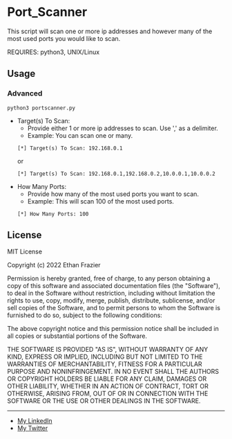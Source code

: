 Port_Scanner
===========================

This script will scan one or more ip addresses and however many of the most used ports you would like to scan.

REQUIRES:
 python3, UNIX/Linux

Usage
-----

### Advanced
```shell
python3 portscanner.py
```

* Target(s) To Scan:
  * Provide either 1 or more ip addresses to scan.
    Use ',' as a delimiter.
  * Example: You can scan one or many.
  ```shell
  [*] Target(s) To Scan: 192.168.0.1
  ```
  or
  ```shell
  [*] Target(s) To Scan: 192.168.0.1,192.168.0.2,10.0.0.1,10.0.0.2  
  ```
* How Many Ports:
  * Provide how many of the most used ports you want to scan.
  * Example: This will scan 100 of the most used ports.
  ```shell
  [*] How Many Ports: 100
  ```

License
-------

MIT License

Copyright (c) 2022 Ethan Frazier

Permission is hereby granted, free of charge, to any person obtaining a copy
of this software and associated documentation files (the "Software"), to deal
in the Software without restriction, including without limitation the rights
to use, copy, modify, merge, publish, distribute, sublicense, and/or sell
copies of the Software, and to permit persons to whom the Software is
furnished to do so, subject to the following conditions:

The above copyright notice and this permission notice shall be included in all
copies or substantial portions of the Software.

THE SOFTWARE IS PROVIDED "AS IS", WITHOUT WARRANTY OF ANY KIND, EXPRESS OR
IMPLIED, INCLUDING BUT NOT LIMITED TO THE WARRANTIES OF MERCHANTABILITY,
FITNESS FOR A PARTICULAR PURPOSE AND NONINFRINGEMENT. IN NO EVENT SHALL THE
AUTHORS OR COPYRIGHT HOLDERS BE LIABLE FOR ANY CLAIM, DAMAGES OR OTHER
LIABILITY, WHETHER IN AN ACTION OF CONTRACT, TORT OR OTHERWISE, ARISING FROM,
OUT OF OR IN CONNECTION WITH THE SOFTWARE OR THE USE OR OTHER DEALINGS IN THE
SOFTWARE.

***
* [My LinkedIn](https://www.linkedin.com/in/ethan-frazier-51360365)
* [My Twitter](https://twitter.com/zazenstate91)
